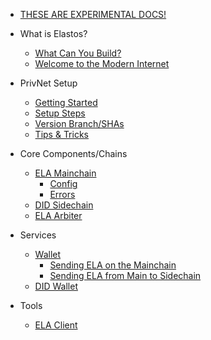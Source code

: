 
- [THESE ARE EXPERIMENTAL DOCS!](/README.md)

- What is Elastos?
    - [What Can You Build?](/main/what-can-you-build.md)
    - [Welcome to the Modern Internet](/main/the-modern-internet.md)

- PrivNet Setup
    - [Getting Started](/privnet/intro.md)
    - [Setup Steps](/privnet/setup.md)
    - [Version Branch/SHAs](/privnet/sha-list.md)
    - [Tips & Tricks](/privnet/tips.md)

- Core Components/Chains
    - [ELA Mainchain](/core/mainchain/mainchain.md)
        - [Config](/core/mainchain/config.md)
        - [Errors](/core/mainchain/errors.md)
    - [DID Sidechain](/core/sidechain-did/did.md)
    - [ELA Arbiter](/core/arbiter/arbiter.md)

- Services
    - [Wallet](/services/wallet.md)
        - [Sending ELA on the Mainchain](/services/wallet-sending.md)
        - [Sending ELA from Main to Sidechain](/services/wallet-to-side.md)
    - [DID Wallet](/services/wallet-did.md)

- Tools
    - [ELA Client](/tools/ela-client.md)




